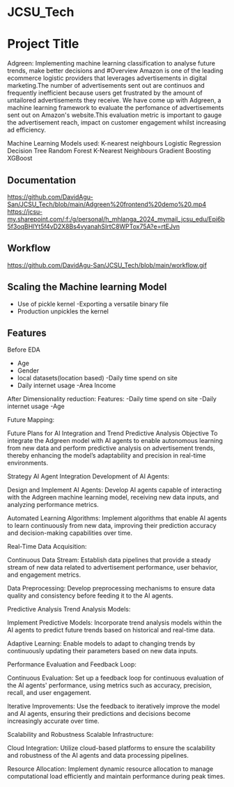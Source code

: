 # JCSU_Tech

# Project Title
Adgreen: Implementing machine learning classification to analyse future trends, make better decisions and 
#Overview
Amazon is one of the leading ecommerce logistic providers that leverages advertisements in digital marketing.The number of advertisements sent out are continuos and frequently inefficient because users get frustrated by the amount of untailored advertisements they receive. We have come up with Adgreen, a machine learning framework to evaluate the perfomance of advertisements sent out on Amazon's website.This evaluation metric is important to gauge the advertisement reach, impact on customer engagement whilst increasing ad efficiency.



Machine Learning Models used:
K-nearest neighbours
Logistic Regression
Decision Tree
Random Forest
K-Nearest Neighbours
Gradient Boosting
XGBoost

## Documentation
https://github.com/DavidAgu-San/JCSU_Tech/blob/main/Adgreen%20frontend%20demo%20.mp4
https://jcsu-my.sharepoint.com/:f:/g/personal/h_mhlanga_2024_mymail_jcsu_edu/Epi6b5f3oqBHlYt5f4vD2X8Bs4vyanahSIrtC8WPTox75A?e=rtEJvn






## Workflow

https://github.com/DavidAgu-San/JCSU_Tech/blob/main/workflow.gif





## Scaling the Machine learning Model

- Use of pickle kernel
-Exporting a versatile binary file 
- Production unpickles the kernel

## Features
Before EDA
- Age
- Gender
- local datasets(location based)
-Daily time spend on site
- Daily internet usage
-Area Income

After Dimensionality reduction:
Features:
-Daily time spend on site
-Daily internet usage
-Age

Future Mapping:

Future Plans for AI Integration and Trend Predictive Analysis
Objective
To integrate the Adgreen model with AI agents to enable autonomous learning from new data and perform predictive analysis on advertisement trends, thereby enhancing the model’s adaptability and precision in real-time environments.

Strategy
AI Agent Integration
Development of AI Agents:

Design and Implement AI Agents: Develop AI agents capable of interacting with the Adgreen machine learning model, receiving new data inputs, and analyzing performance metrics.

Automated Learning Algorithms: Implement algorithms that enable AI agents to learn continuously from new data, improving their prediction accuracy and decision-making capabilities over time.

Real-Time Data Acquisition:

Continuous Data Stream: Establish data pipelines that provide a steady stream of new data related to advertisement performance, user behavior, and engagement metrics.

Data Preprocessing: Develop preprocessing mechanisms to ensure data quality and consistency before feeding it to the AI agents.

Predictive Analysis
Trend Analysis Models:

Implement Predictive Models: Incorporate trend analysis models within the AI agents to predict future trends based on historical and real-time data.

Adaptive Learning: Enable models to adapt to changing trends by continuously updating their parameters based on new data inputs.

Performance Evaluation and Feedback Loop:

Continuous Evaluation: Set up a feedback loop for continuous evaluation of the AI agents' performance, using metrics such as accuracy, precision, recall, and user engagement.

Iterative Improvements: Use the feedback to iteratively improve the model and AI agents, ensuring their predictions and decisions become increasingly accurate over time.

Scalability and Robustness
Scalable Infrastructure:

Cloud Integration: Utilize cloud-based platforms to ensure the scalability and robustness of the AI agents and data processing pipelines.

Resource Allocation: Implement dynamic resource allocation to manage computational load efficiently and maintain performance during peak times.


